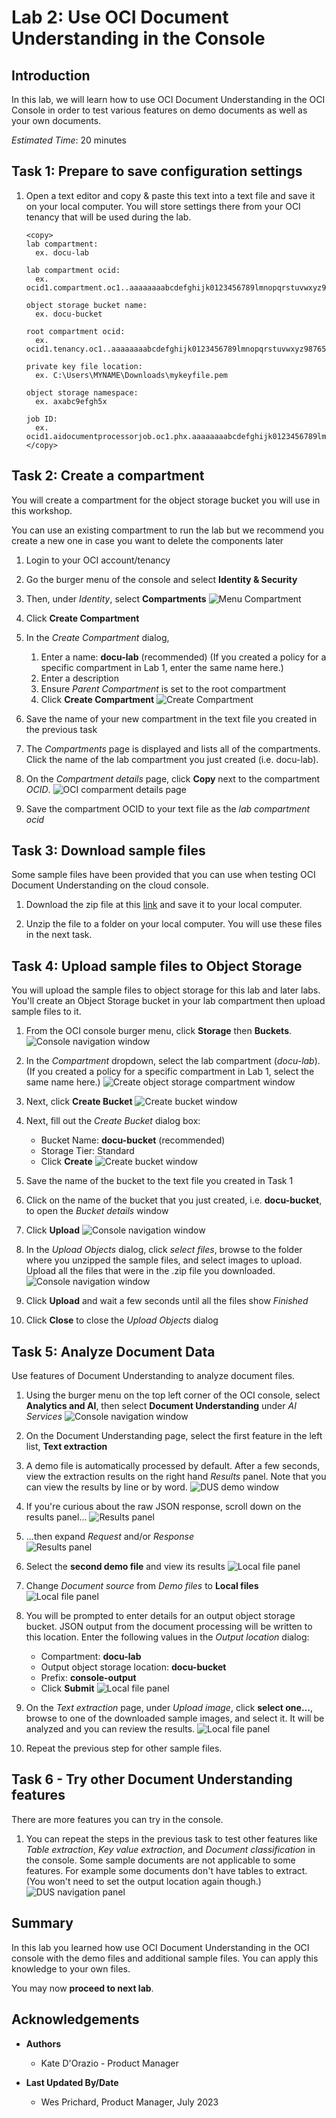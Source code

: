 # Lab 2: Use OCI Document Understanding in the Console

## Introduction
In this lab, we will learn how to use OCI Document Understanding in the OCI Console in order to test various features on demo documents as well as your own documents.

*Estimated Time*: 20 minutes

## Task 1: Prepare to save configuration settings

1. Open a text editor and copy & paste this text into a text file and save it on your local computer. You will store settings there from your OCI tenancy that will be used during the lab.
    ```text TODO
    <copy>
    lab compartment: 
      ex. docu-lab

    lab compartment ocid: 
      ex. ocid1.compartment.oc1..aaaaaaaabcdefghijk0123456789lmnopqrstuvwxyz9876543210abcdefg

    object storage bucket name: 
      ex. docu-bucket

    root compartment ocid: 
      ex. ocid1.tenancy.oc1..aaaaaaaabcdefghijk0123456789lmnopqrstuvwxyz9876543210abcdefg
      
    private key file location: 
      ex. C:\Users\MYNAME\Downloads\mykeyfile.pem

    object storage namespace: 
      ex. axabc9efgh5x

    job ID: 
      ex. ocid1.aidocumentprocessorjob.oc1.phx.aaaaaaaabcdefghijk0123456789lmnopqrstuvwxyz9876543210abcdefg
    </copy>
    ```


## Task 2: Create a compartment
You will create a compartment for the object storage bucket you will use in this workshop. 

You can use an existing compartment to run the lab but we recommend you create a new one in case you want to delete the components later

1. Login to your OCI account/tenancy

1. Go the burger menu of the console and select **Identity & Security**

1. Then, under *Identity*, select **Compartments**
    ![Menu Compartment](images/compartment1.png)

1. Click **Create Compartment**

1. In the *Create Compartment* dialog, 
    1. Enter a name: **docu-lab** (recommended) (If you created a policy for a specific compartment in Lab 1, enter the same name here.)
    1. Enter a description
    1. Ensure *Parent Compartment* is set to the root compartment
    1. Click **Create Compartment**
    ![Create Compartment](images/compartment2.png)

1. Save the name of your new compartment in the text file you created in the previous task

1. The *Compartments* page is displayed and lists all of the compartments.  Click the name of the lab compartment you just created (i.e. docu-lab).
	    
1. On the *Compartment details* page, click **Copy** next to the compartment *OCID*.
	    ![OCI comparment details page](./images/compartment-copy.png " ")
    
1. Save the compartment OCID to your text file as the *lab compartment ocid*


## Task 3: Download sample files
Some sample files have been provided that you can use when testing OCI Document Understanding on the cloud console.

1. Download the zip file at this [link](https://objectstorage.us-ashburn-1.oraclecloud.com/p/Ei1_2QRw4M8tQpk59Qhao2JCvEivSAX8MGB9R6PfHZlqNkpkAcnVg4V3-GyTs1_t/n/c4u04/b/livelabsfiles/o/oci-library/sample_images.zip) and save it to your local computer.

1. Unzip the file to a folder on your local computer. You will use these files in the next task.

## Task 4: Upload sample files to Object Storage
You will upload the sample files to object storage for this lab and later labs. You'll create an Object Storage bucket in your lab compartment then upload sample files to it.

1. From the OCI console burger menu, click **Storage** then **Buckets**.
    ![Console navigation window](./images/consolebucketbutton.png)

1. In the *Compartment* dropdown, select the lab compartment (*docu-lab*). (If you created a policy for a specific compartment in Lab 1, select the same name here.)
    ![Create object storage compartment window](./images/consolecompartmentsearch.png)

1. Next, click **Create Bucket**
    ![Create bucket window](./images/consolecreatebucket.png)

1. Next, fill out the *Create Bucket* dialog box:
    - Bucket Name: **docu-bucket** (recommended)
    - Storage Tier: Standard
    - Click **Create**
    ![Create bucket window](./images/consolecreatenewbucket.png)

1. Save the name of the bucket to the text file you created in Task 1

1. Click on the name of the bucket that you just created, i.e. **docu-bucket**, to open the *Bucket details* window 

1. Click **Upload** 
    ![Console navigation window](./images/consolebucketselection.png)

1. In the *Upload Objects* dialog, click *select files*, browse to the folder where you unzipped the sample files, and select images to upload. Upload all the files that were in the .zip file you downloaded.
    ![Console navigation window](./images/consolebucketupload.png)

1. Click **Upload** and wait a few seconds until all the files show *Finished*

1. Click **Close** to close the *Upload Objects* dialog

## Task 5: Analyze Document Data
Use features of Document Understanding to analyze document files.

  1. Using the burger menu on the top left corner of the OCI console, select **Analytics and AI**, then select **Document Understanding** under *AI Services*
      ![Console navigation window](./images/ocinavigationmenu.png)

  2. On the Document Understanding page, select the first feature in the left list, **Text extraction** 
  
  1. A demo file is automatically processed by default. After a few seconds, view the extraction results on the right hand *Results* panel. Note that you can view the results by line or by word.
      ![DUS demo window](./images/documentconsoletext.png)

  1. If you're curious about the raw JSON response, scroll down on the results panel... 
      ![Results panel](./images/results-highlighted.png)
  
  1. ...then expand *Request* and/or *Response*  
      ![Results panel](./images/documentconsoleresults.png)

  1. Select the **second demo file** and view its results
      ![Local file panel](./images/documentconsolefile.png)

  1. Change *Document source* from *Demo files* to **Local files**
    ![Local file panel](./images/documentconsolelocalfile.png)

  1. You will be prompted to enter details for an output object storage bucket. JSON output from the document processing will be written to this location. Enter the following values in the *Output location* dialog:
    
      - Compartment: **docu-lab**
      - Output object storage location: **docu-bucket**
      - Prefix: **console-output**
      - Click **Submit**
    ![Local file panel](./images/documentconsoleoutput.png) 

  1. On the *Text extraction* page, under *Upload image*, click **select one...**, browse to one of the downloaded sample images, and select it. It will be analyzed and you can review the results.
  ![Local file panel](./images/documentconsolelocalfile.png)

  1. Repeat the previous step for other sample files.
  
## Task 6 - Try other Document Understanding features
There are more features you can try in the console.

  1. You can repeat the steps in the previous task to test other features like *Table extraction*, *Key value extraction*, and *Document classification* in the console. Some sample documents are not applicable to some features. For example some documents don't have tables to extract. (You won't need to set the output location again though.)
      ![DUS navigation panel](./images/documentconsolenav.png)


## Summary
In this lab you learned how use OCI Document Understanding in the OCI console with the demo files and additional sample files. You can apply this knowledge to your own files.

You may now **proceed to next lab**.

## Acknowledgements
* **Authors**
    * Kate D'Orazio - Product Manager


* **Last Updated By/Date**
    * Wes Prichard, Product Manager, July 2023
